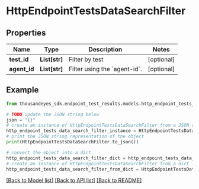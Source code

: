 # HttpEndpointTestsDataSearchFilter


## Properties

Name | Type | Description | Notes
------------ | ------------- | ------------- | -------------
**test_id** | **List[str]** | Filter by test | [optional] 
**agent_id** | **List[str]** | Filter using the &#x60;agent-id&#x60;. | [optional] 

## Example

```python
from thousandeyes_sdk.endpoint_test_results.models.http_endpoint_tests_data_search_filter import HttpEndpointTestsDataSearchFilter

# TODO update the JSON string below
json = "{}"
# create an instance of HttpEndpointTestsDataSearchFilter from a JSON string
http_endpoint_tests_data_search_filter_instance = HttpEndpointTestsDataSearchFilter.from_json(json)
# print the JSON string representation of the object
print(HttpEndpointTestsDataSearchFilter.to_json())

# convert the object into a dict
http_endpoint_tests_data_search_filter_dict = http_endpoint_tests_data_search_filter_instance.to_dict()
# create an instance of HttpEndpointTestsDataSearchFilter from a dict
http_endpoint_tests_data_search_filter_from_dict = HttpEndpointTestsDataSearchFilter.from_dict(http_endpoint_tests_data_search_filter_dict)
```
[[Back to Model list]](../README.md#documentation-for-models) [[Back to API list]](../README.md#documentation-for-api-endpoints) [[Back to README]](../README.md)


